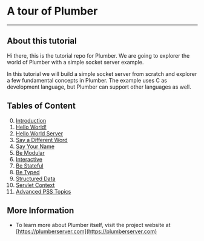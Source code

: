 # A tour of Plumber

---
## About this tutorial

Hi there, this is the tutorial repo for Plumber. 
We are going to explorer the world of Plumber with a simple socket server example. 

In this tutorial we will build a simple socket server from scratch and explorer a few fundamental concepts in Plumber. 
The example uses C as development language, but Plumber can support other languages as well.

## Tables of Content

0. [Introduction](https://github.com/38/plumber-tutorial/blob/0-introduction/README.md)
1. [Hello World!](https://github.com/38/plumber-tutorial/blob/1-hello-world/README.md)
2. [Hello World Server](https://github.com/38/plumber-tutorial/blob/2-hello-world-server/README.md)
3. [Say a Different Word](https://github.com/38/plumber-tutorial/blob/3-say-different-words/README.md)
4. [Say Your Name](https://github.com/38/plumber-tutorial/blob/4-say-your-name/README.md)
5. [Be Modular](https://github.com/38/plumber-tutorial/blob/5-be-modular/README.md)
6. [Interactive](https://github.com/38/plumber-tutorial/blob/6-interactive/README.md)
7. [Be Stateful](https://github.com/38/plumber-tutorial/blob/7-stateful/README.md)
8. [Be Typed](https://github.com/38/plumber-tutorial/blob/8-be-typed/README.md)
9. [Structured Data](https://github.com/38/plumber-tutorial/blob/9-structured-data/README.md)
10. [Servlet Context](https://github.com/38/plumber-tutorial/blob/10-servlet-context/README.md)
11. [Advanced PSS Topics](https://github.com/38/plumber-tutorial/blob/11-advanced-pss/README.md)

## More Information

- To learn more about Plumber itself, visit the project website at [https://plumberserver.com](https://plumberserver.com)




